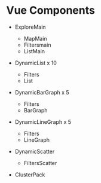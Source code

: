 # Vue Components

- ExploreMain
  - MapMain
  - Filtersmain
  - ListMain
  
- DynamicList x 10
  - Filters 
  - List

- DynamicBarGraph x 5
  - Filters
  - BarGraph

- DynamicLineGraph x 5
  - Filters
  - LineGraph

- DynamicScatter
  - FiltersScatter

- ClusterPack
